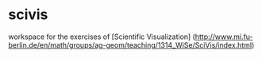 scivis
======

workspace for the exercises of [Scientific Visualization] (http://www.mi.fu-berlin.de/en/math/groups/ag-geom/teaching/1314_WiSe/SciVis/index.html)
